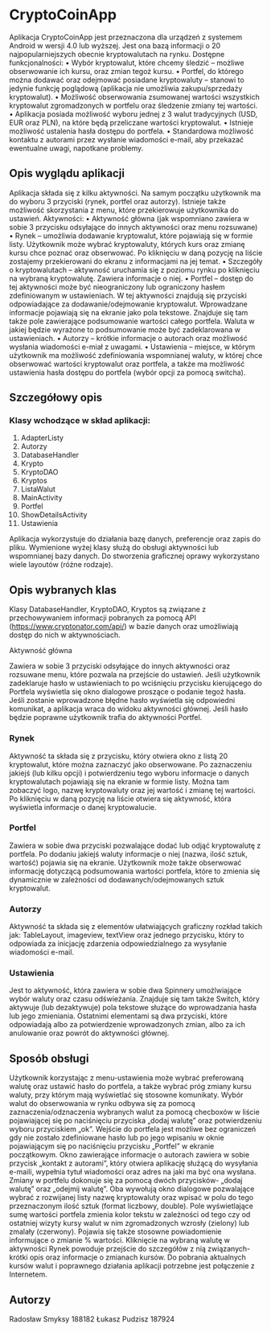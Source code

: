 # CryptoCoinApp

Aplikacja CryptoCoinApp jest przeznaczona dla urządzeń z systemem Android w wersji 4.0 lub wyższej. Jest ona bazą informacji o 20 najpopularniejszych obecnie kryptowalutach na rynku.
Dostępne funkcjonalności:
  •	Wybór kryptowalut, które chcemy śledzić – możliwe obserwowanie ich kursu, oraz zmian tegoż kursu.
  •	Portfel, do którego można dodawać oraz odejmować posiadane kryptowaluty – stanowi to jedynie funkcję poglądową (aplikacja nie umożliwia zakupu/sprzedaży kryptowalut).
  •	Możliwość obserwowania zsumowanej wartości wszystkich kryptowalut zgromadzonych w portfelu oraz śledzenie zmiany tej wartości.
  •	Aplikacja posiada możliwość wyboru jednej z 3 walut tradycyjnych (USD, EUR oraz PLN), na które będą przeliczane wartości kryptowalut.
  •	Istnieje możliwość ustalenia hasła dostępu do portfela.
  •	Standardowa możliwość kontaktu z autorami przez wysłanie wiadomości e-mail, aby przekazać ewentualne uwagi, napotkane problemy.

## Opis wyglądu aplikacji

Aplikacja składa się z kilku aktywności. Na samym początku użytkownik ma do wyboru 3 przyciski (rynek, portfel oraz autorzy). Istnieje także możliwość skorzystania z menu, które przekierowuje użytkownika do ustawień.
Aktywności:
  •	Aktywność główna (jak wspomniano zawiera w sobie 3 przycisku odsyłające do innych aktywności oraz menu rozsuwane)
  •	Rynek – umożliwia dodawanie kryptowalut, które pojawiają się w formie listy. Użytkownik może wybrać kryptowaluty, których kurs oraz zmianę kursu chce poznać oraz obserwować. Po kliknięciu w daną pozycję na liście zostajemy przekierowani do ekranu z informacjami na jej temat.
  •	Szczegóły o kryptowalutach – aktywność uruchamia się z poziomu rynku po kliknięciu na wybraną kryptowalutę. Zawiera informacje o niej.
  •	Portfel – dostęp do tej aktywności może być nieograniczony lub ograniczony hasłem zdefiniowanym w ustawieniach. W tej aktywności znajdują się przyciski odpowiadające za dodawanie/odejmowanie kryptowalut. Wprowadzane informacje pojawiają się na ekranie jako pola tekstowe. Znajduje się tam także pole zawierające podsumowanie wartości całego portfela. Waluta w jakiej będzie wyrażone to podsumowanie może być zadeklarowana w ustawieniach.
  •	Autorzy – krótkie informacje o autorach oraz możliwość wysłania wiadomości e-miał z uwagami.
  •	Ustawienia – miejsce, w którym użytkownik ma możliwość zdefiniowania wspomnianej waluty, w której chce obserwować wartości kryptowalut oraz portfela, a także ma możliwość ustawienia hasła dostępu do portfela (wybór opcji za pomocą switcha).

## Szczegółowy opis

### Klasy wchodzące w skład aplikacji:

1.	AdapterListy
2.	Autorzy
3.	DatabaseHandler
4.	Krypto
5.	KryptoDAO
6.	Kryptos
7.	ListaWalut
8.	MainActivity
9.	Portfel
10.	ShowDetailsActivity
11.	Ustawienia


Aplikacja wykorzystuje do działania bazę danych, preferencje oraz zapis do pliku. Wymienione wyżej klasy służą do obsługi aktywności lub wspomnianej bazy danych. 
Do stworzenia graficznej oprawy wykorzystano wiele layoutów (różne rodzaje).

## Opis wybranych klas

Klasy DatabaseHandler, KryptoDAO, Kryptos są związane z przechowywaniem informacji pobranych za pomocą API (https://www.cryptonator.com/api/) w bazie danych oraz umożliwiają dostęp do nich w aktywnościach.

Aktywność główna

Zawiera w sobie 3 przyciski odsyłające do innych aktywności oraz rozsuwane menu, które pozwala na przejście do ustawień. Jeśli użytkownik zadeklaruje hasło w ustawieniach to po wciśnięciu przycisku kierującego do Portfela wyświetla się okno dialogowe proszące o podanie tegoż hasła. Jeśli zostanie wprowadzone błędne hasło wyświetla się odpowiedni komunikat, a aplikacja wraca do widoku aktywności głównej. Jeśli hasło będzie poprawne użytkownik trafia do aktywności Portfel.

### Rynek

Aktywność ta składa się z przycisku, który otwiera okno z listą 20 kryptowalut, które można zaznaczyć jako obserwowane. Po zaznaczeniu jakiejś (lub kilku opcji) i potwierdzeniu tego wyboru informacje o danych kryptowalutach pojawiają się na ekranie w formie listy. Można tam zobaczyć logo, nazwę kryptowaluty oraz jej wartość i zmianę tej wartości. Po kliknięciu w daną pozycję na liście otwiera się aktywność, która wyświetla informacje o danej kryptowalucie.

### Portfel

Zawiera w sobie dwa przyciski pozwalające dodać lub odjąć kryptowalutę z portfela. Po dodaniu jakiejś waluty informacje o niej (nazwa, ilość sztuk, wartość) pojawia się na ekranie. Użytkownik może także obserwować informację dotyczącą podsumowania wartości portfela, które to zmienia się dynamicznie w zależności od dodawanych/odejmowanych sztuk kryptowalut.

### Autorzy

Aktywność ta składa się z elementów ułatwiających graficzny rozkład takich jak: TableLayout, imageview, textView oraz jednego przycisku, który to odpowiada za inicjację zdarzenia odpowiedzialnego za wysyłanie wiadomości e-mail. 

### Ustawienia

Jest to aktywność, która zawiera w sobie dwa Spinnery umożlwiające wybór waluty oraz czasu odświeżania. Znajduje się tam także Switch, który aktywuje (lub dezaktywuje) pola tekstowe służące do wprowadzania hasła lub jego zmieniania. Ostatnimi elementami są dwa przyciski, które odpowiadają albo za potwierdzenie wprowadzonych zmian, albo za ich anulowanie oraz powrót do aktywności głównej.

## Sposób obsługi

Użytkownik korzystając z menu-ustawienia może wybrać preferowaną walutę oraz ustawić hasło do portfela, a także wybrać próg zmiany kursu waluty, przy którym mają wyświetlać się stosowne komunikaty. 
Wybór walut do obserwowania w rynku odbywa się za pomocą zaznaczenia/odznaczenia wybranych walut za pomocą checboxów w liście pojawiającej się po naciśnięciu przyciska „dodaj walutę” oraz potwierdzeniu wyboru przyciskiem „ok”.
Wejście do portfela jest możliwe bez ograniczeń gdy nie zostało zdefiniowane hasło lub po jego wpisaniu w oknie pojawiającym się po naciśnięciu przycisku „Portfel” w ekranie początkowym.
Okno zawierające informacje o autorach zawiera w sobie przycisk „kontakt z autorami”, który otwiera aplikację służącą do wysyłania e-maili, wypełnia tytuł wiadomości oraz adres na jaki ma być ona wysłana.
Zmiany w portfelu dokonuje się za pomocą dwóch przycisków- „dodaj walutę” oraz „odejmij walutę”. Oba wywołują okno dialogowe pozwalające wybrać z rozwijanej listy nazwę kryptowaluty oraz wpisać w polu do tego przeznaczonym ilość sztuk (format liczbowy, double).
Pole wyświetlające sumę wartości portfela zmienia kolor tekstu w zależności od tego czy od ostatniej wizyty kursy walut w nim zgromadzonych wzrosły (zielony) lub zmalały (czerwony). Pojawia się także stosowne powiadomienie informujące o zmianie % wartości.
Kliknięcie na wybraną walutę w aktywności Rynek powoduje przejście do szczegółów z nią związanych- krótki opis oraz informacje o zmianach kursów.
Do pobrania aktualnych kursów walut i poprawnego działania aplikacji potrzebne jest połączenie z Internetem.

## Autorzy

Radosław Smyksy 188182
Łukasz Pudzisz 187924
